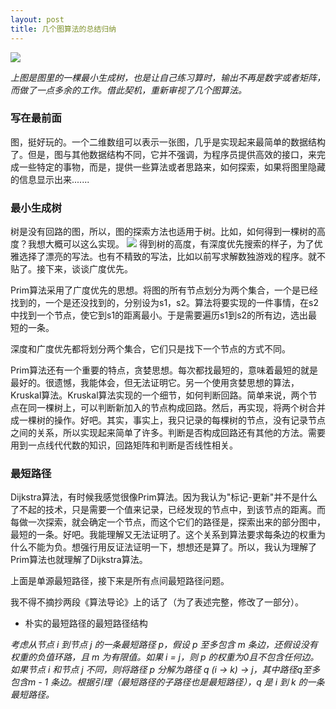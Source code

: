 ```yaml
---
layout: post
title: 几个图算法的总结归纳
---
```



![](http://7vzrt9.com1.z0.glb.clouddn.com/graph.png)

*上图是图里的一棵最小生成树，也是让自己练习算时，输出不再是数字或者矩阵， 而做了一点多余的工作。借此契机，重新审视了几个图算法。*


### 写在最前面
图，挺好玩的。一个二维数组可以表示一张图，几乎是实现起来最简单的数据结构了。但是，图与其他数据结构不同，它并不强调，为程序员提供高效的接口，来完成一些特定的事物，而是，提供一些算法或者思路来，如何探索，如果将图里隐藏的信息显示出来.......

### 最小生成树
树是没有回路的图，所以，图的探索方法也适用于树。比如，如何得到一棵树的高度？我想大概可以这么实现。
![](http://7vzrt9.com1.z0.glb.clouddn.com/code1.png)
得到树的高度，有深度优先搜索的样子，为了优雅选择了漂亮的写法。也有不精致的写法，比如以前写求解数独游戏的程序。就不贴了。接下来，谈谈广度优先。

Prim算法采用了广度优先的思想。将图的所有节点划分为两个集合，一个是已经找到的，一个是还没找到的，分别设为s1，s2。算法将要实现的一件事情，在s2中找到一个节点，使它到s1的距离最小。于是需要遍历s1到s2的所有边，选出最短的一条。

深度和广度优先都将划分两个集合，它们只是找下一个节点的方式不同。

Prim算法还有一个重要的特点，贪婪思想。每次都找最短的，意味着最短的就是最好的。很遗憾，我能体会，但无法证明它。另一个使用贪婪思想的算法，Kruskal算法。Kruskal算法实现的一个细节，如何判断回路。简单来说，两个节点在同一棵树上，可以判断新加入的节点构成回路。然后，再实现，将两个树合并成一棵树的操作。好吧。其实，事实上，我只记录的每棵树的节点，没有记录节点之间的关系，所以实现起来简单了许多。判断是否构成回路还有其他的方法。需要用到一点线代代数的知识，回路矩阵和判断是否线性相关。

### 最短路径
Dijkstra算法，有时候我感觉很像Prim算法。因为我认为"标记-更新"并不是什么了不起的技术，只是需要一个值来记录，已经发现的节点中，到该节点的距离。而每做一次探索，就会确定一个节点，而这个它们的路径是，探索出来的部分图中，最短的一条。好吧。我能理解又无法证明了。这个关系到算法要求每条边的权重为什么不能为负。想强行用反证法证明一下，想想还是算了。所以，我认为理解了Prim算法也就理解了Dijkstra算法。

上面是单源最短路径，接下来是所有点间最短路径问题。

我不得不摘抄两段《算法导论》上的话了（为了表述完整，修改了一部分）。

+ 朴实的最短路径的最短路径结构
	
*考虑从节点 i 到节点 j 的一条最短路径 p，假设 p 至多包含 m 条边，还假设没有权重的负值环路，且 m 为有限值。如果 i = j，则 p 的权重为0且不包含任何边。如果节点 i 和节点 j 不同，则将路径 p 分解为路径 q (i -> k) -> j，其中路径q至多包含m - 1 条边。根据引理（最短路径的子路径也是最短路径），q 是 i 到 k 的一条最短路径。*























